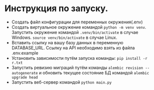 # Инструкция по запуску.
- Создать файл конфигурации для переменных окружения(.env)
- Создать виртуальное окружение командой `python -m venv venv`. Запустить окружение командой `.venv/bin/activate` в случае Windows. `source venv/bin/activate` в случае Linux.
- Вставить ссылку на вашу базу данных в переменную DATABASE_URL. Ссылку на API необходимо взять из файла .env.example
- Установить зависимости путём запуска команды: `pip install -r r.txt`
- Запустить ревизию миграций путём команды `alembic revision --autogenerate` и обновить текущее состояние БД командой `alembic upgrade head`
- Запустить веб-сервер командой `python main.py`
